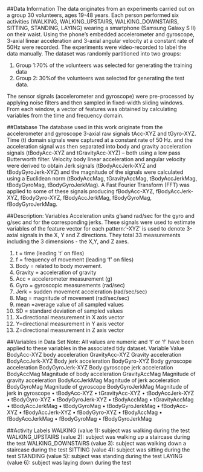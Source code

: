 ##Data Information
The data originates from an experiments carried out on a group 30 volunteers, ages 19-48 years. Each person performed six activities (WALKING, WALKING_UPSTAIRS, WALKING_DOWNSTAIRS, SITTING, STANDING, LAYING) wearing a smartphone (Samsung Galaxy S II) on their waist. Using the phone’s embedded accelerometer and gyroscope, 3-axial linear acceleration and 3-axial angular velocity at a constant rate of 50Hz were recorded. The experiments  were video-recorded to label the data manually. The dataset was randomly partitioned into two groups: 
1)	Group 1:70% of the volunteers was selected for generating the training data 
2)	Group 2: 30%of the volunteers was selected for generating  the test data.

The sensor signals (accelerometer and gyroscope) were pre-processed by applying noise filters and then sampled in fixed-width sliding windows. From each window, a vector of features was obtained by calculating variables from the time and frequency domain.

##Database
The database used in this work originate  from the accelerometer and gyroscope 3-axial raw signals tAcc-XYZ and tGyro-XYZ. Time (t) domain signals were captured at a constant rate of 50 Hz. and the acceleration signal was then separated into body and gravity acceleration signals (tBodyAcc-XYZ and tGravityAcc-XYZ) – both using a low pass Butterworth filter. Velocity body linear acceleration and angular velocity were derived to obtain Jerk signals (tBodyAccJerk-XYZ and tBodyGyroJerk-XYZ) and the magnitude of the signals were calculated using a Euclidean norm (tBodyAccMag, tGravityAccMag, tBodyAccJerkMag, tBodyGyroMag, tBodyGyroJerkMag). A Fast Fourier Transform (FFT) was applied to some of these signals producing fBodyAcc-XYZ, fBodyAccJerk-XYZ, fBodyGyro-XYZ, fBodyAccJerkMag, fBodyGyroMag, fBodyGyroJerkMag.

##Description: Variables
Acceleration units g’sand rad/sec for the gyro and g/sec and for the corresponding jerks. These signals were used to estimate variables of the feature vector for each pattern:‘-XYZ’ is used to denote 3-axial signals in the X, Y and Z directions. They total 33 measurements including the 3 dimensions - the X,Y, and Z axes.

1.	t = time (leading ‘t’ on files)
2.	f = frequency of movement (leading ‘f’ on files)
3.	Body = related to body movement.
4.	Gravity = acceleration of gravity
5.	Acc = accelerometer measurement (g)
6.	Gyro = gyroscopic measurements (rad/sec)
7.	Jerk = sudden movement acceleration (rad/sec/sec)
8.	Mag = magnitude of movement (rad/sec/sec)
9.	mean =average value of all sampled values
10.	SD = standard deviation of sampled values
11.	X=directional measurement in X axis vector
12.	Y=directional measurement in Y axis vector
13.	Z=directional measurement in Z axis vector

##Variables in Data Set 
Note: All values are numeric and ‘t’ or ‘f’ have been applied to these variables in the associated tidy dataset.
Variable	Value
BodyAcc-XYZ	body acceleration 
GravityAcc-XYZ	Gravity acceleration 
BodyAccJerk-XYZ	Body jerk acceleration
BodyGyro-XYZ	Body gyroscope acceleration
BodyGyroJerk-XYZ	Body  gyroscope jerk acceleration
BodyAccMag	Magnitude of body acceleration
GravityAccMag	Magnitude of gravity acceleration
BodyAccJerkMag	Magnitude of jerk acceleration
BodyGyroMag	Magnitude of gyroscope
BodyGyroJerkMag	Magnitude of jerk in gyroscope
•	tBodyAcc-XYZ
•	tGravityAcc-XYZ
•	tBodyAccJerk-XYZ
•	tBodyGyro-XYZ
•	tBodyGyroJerk-XYZ
•	tBodyAccMag
•	tGravityAccMag
•	tBodyAccJerkMag
•	tBodyGyroMag
•	tBodyGyroJerkMag
•	fBodyAcc-XYZ
•	fBodyAccJerk-XYZ
•	fBodyGyro-XYZ
•	fBodyAccMag
•	fBodyAccJerkMag
•	fBodyGyroMag
•	fBodyGyroJerkMag

##Activity Labels
WALKING (value 1): subject was walking during the test
WALKING_UPSTAIRS (value 2): subject was walking up a staircase during the test
WALKING_DOWNSTAIRS (value 3): subject was walking down a staircase during the test
SITTING (value 4): subject was sitting during the test
STANDING (value 5): subject was standing during the test
LAYING (value 6): subject was laying down during the test

